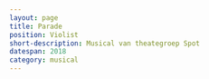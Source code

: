 ```yaml
---
layout: page
title: Parade
position: Violist
short-description: Musical van theategroep Spot
datespan: 2018
category: musical
---
```

